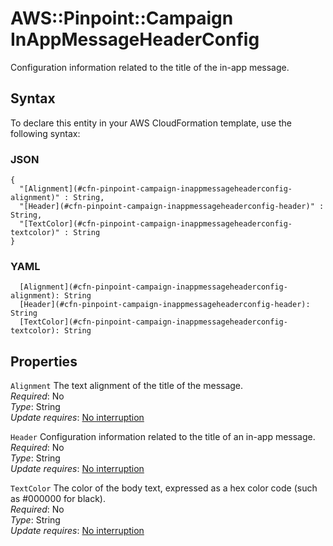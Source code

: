 # AWS::Pinpoint::Campaign InAppMessageHeaderConfig<a name="aws-properties-pinpoint-campaign-inappmessageheaderconfig"></a>

Configuration information related to the title of the in\-app message\.

## Syntax<a name="aws-properties-pinpoint-campaign-inappmessageheaderconfig-syntax"></a>

To declare this entity in your AWS CloudFormation template, use the following syntax:

### JSON<a name="aws-properties-pinpoint-campaign-inappmessageheaderconfig-syntax.json"></a>

```
{
  "[Alignment](#cfn-pinpoint-campaign-inappmessageheaderconfig-alignment)" : String,
  "[Header](#cfn-pinpoint-campaign-inappmessageheaderconfig-header)" : String,
  "[TextColor](#cfn-pinpoint-campaign-inappmessageheaderconfig-textcolor)" : String
}
```

### YAML<a name="aws-properties-pinpoint-campaign-inappmessageheaderconfig-syntax.yaml"></a>

```
  [Alignment](#cfn-pinpoint-campaign-inappmessageheaderconfig-alignment): String
  [Header](#cfn-pinpoint-campaign-inappmessageheaderconfig-header): String
  [TextColor](#cfn-pinpoint-campaign-inappmessageheaderconfig-textcolor): String
```

## Properties<a name="aws-properties-pinpoint-campaign-inappmessageheaderconfig-properties"></a>

`Alignment`  <a name="cfn-pinpoint-campaign-inappmessageheaderconfig-alignment"></a>
The text alignment of the title of the message\.  
*Required*: No  
*Type*: String  
*Update requires*: [No interruption](https://docs.aws.amazon.com/AWSCloudFormation/latest/UserGuide/using-cfn-updating-stacks-update-behaviors.html#update-no-interrupt)

`Header`  <a name="cfn-pinpoint-campaign-inappmessageheaderconfig-header"></a>
Configuration information related to the title of an in\-app message\.  
*Required*: No  
*Type*: String  
*Update requires*: [No interruption](https://docs.aws.amazon.com/AWSCloudFormation/latest/UserGuide/using-cfn-updating-stacks-update-behaviors.html#update-no-interrupt)

`TextColor`  <a name="cfn-pinpoint-campaign-inappmessageheaderconfig-textcolor"></a>
The color of the body text, expressed as a hex color code \(such as \#000000 for black\)\.  
*Required*: No  
*Type*: String  
*Update requires*: [No interruption](https://docs.aws.amazon.com/AWSCloudFormation/latest/UserGuide/using-cfn-updating-stacks-update-behaviors.html#update-no-interrupt)